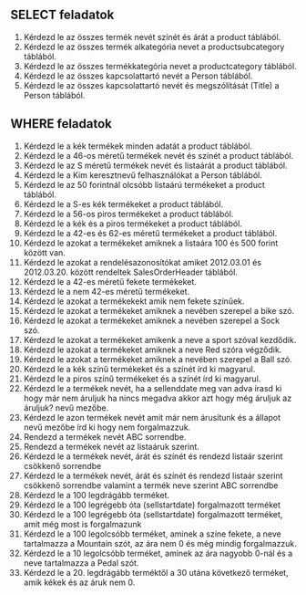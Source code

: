 ## SELECT feladatok

1. Kérdezd le az összes termék nevét színét és árát a product táblából.
2. Kérdezd le az összes termék alkategória nevet a productsubcategory táblából.
3. Kérdezd le az összes termékkategória nevet a productcategory táblából.
4. Kérdezd le az összes kapcsolattartó nevét a Person táblából.
5. Kérdezd le az összes kapcsolattartó nevét és megszólítását (Title) a Person táblából.

## WHERE feladatok
1. Kérdezd le a kék termékek minden adatát a product táblából.
2. Kérdezd le a 46-os méretű termékek nevét és színét a product táblából.
3. Kérdezd le az S méretű termékek nevét és listaárát a product táblából.
4. Kérdezd le a Kim keresztnevű felhasználókat a Person táblából.
5. Kérdezd le az 50 forintnál olcsóbb listaárú termékeket a product táblából.
6. Kérdezd le a S-es kék termékeket a product táblából.
7. Kérdezd le a 56-os piros termékeket a product táblából.
8. Kérdezd le a kék és a piros termékeket a product táblából.
9. Kérdezd le a 42-es és 62-es méretű termékeket a product táblából.
10. Kérdezd le azokat a termékeket amiknek a listaára 100 és 500 forint között van.
11. Kérdezd le azokat a rendelésazonosítókat amiket 2012.03.01 és 2012.03.20. között rendeltek SalesOrderHeader táblából.
12. Kérdezd le a 42-es méretű fekete termékeket.
13. Kérdezd le a nem 42-es méretű termékeket.
14. Kérdezd le azokat a termékekekt amik nem fekete színűek.
15. Kérdezd le azokat a termékeket amiknek a nevében szerepel a bike szó.
16. Kérdezd le azokat a termékeket amiknek a nevében szerepel a Sock szó.
17. Kérdezd le azokat a termékeket amikenk a neve a sport szóval kezdődik.
18. Kérdezd le azokat a termékeket amiknek a neve Red szóra végződik.
19. Kérdezd le azokat a termékeket amiknek a nevében szerepel a Ball szó.
20. Kérdezd le a kék színű termékeket és a színét írd ki magyarul.
21. Kérdezd le a piros színű termékeket és a színét írd ki magyarul.
22. Kérdezd le a termékek nevét, ha a sellenddate meg van adva írasd ki hogy már nem áruljuk ha nincs megadva akkor azt hogy még áruljuk az áruljuk? nevű mezőbe.
23. Kérdezd le azon termékek nevét amit már nem árusítunk és a állapot nevű mezőbe írd ki hogy nem forgalmazzuk.
24. Rendezd a termékek nevét ABC sorrendbe.
25. Rendezd a termékek nevét az listaáruk szerint.
26. Kérdezd le a termékek nevét, árát és színét és rendezd listaár szerint csökkenő sorrendbe
26. Kérdezd le a termékek nevét, árát és színét és rendezd listaár szerint csökkenő sorrendbe valamint a termék neve szerint ABC sorrendbe
27. Kérdezd le a 100 legdrágább terméket.
28. Kérdezd le a 100 legrégebb óta (sellstartdate) forgalmazott terméket
29. Kérdezd le a 100 legrégebb óta (sellstartdate) forgalmazott terméket, amit még most is forgalmazunk
30. Kérdezd le a 100 legolcsóbb terméket, aminek a színe fekete, a neve tartalmazza a Mountain szót, az ára nem 0 és még mindig forgalmazzuk.
31. Kérdezd le a 10 legolcsóbb terméket, aminek az ára nagyobb 0-nál és a neve tartalmazza a Pedal szót.
32. Kérdezd le a 20. legdrágább terméktől a 30 utána következő terméket, amik kékek és az áruk nem 0.
